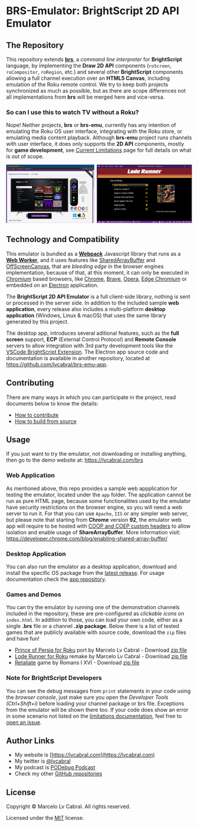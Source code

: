 # BRS-Emulator: BrightScript 2D API Emulator

## The Repository

This repository extends [**brs**](https://github.com/sjbarag/brs), a _command line interpreter_ for **BrightScript** language, by implementing the **Draw 2D API** components (`roScreen`, `roCompositor`, `roRegion`, etc.) and several other **BrightScript** components allowing a full channel execution over an **HTML5 Canvas**, including emulation of the Roku remote control. We try to keep both projects synchronized as much as possible, but as there are scope differences not all implementations from **brs** will be merged here and vice-versa.

### So can I use this to watch TV without a Roku?

Nope! Neither projects, **brs** or **brs-emu**, currently has any intention of emulating the Roku OS user interface, integrating with the Roku store, or emulating media content playback.  Although **brs-emu** project runs channels with user interface, it does only supports the **2D API** components, mostly for **game development**, see [Current Limitations](docs/limitations.md) page for full details on what is out of scope.

<p align="center">
<img alt="Emulator Web and Desktop" src="docs/images/screenshots.png?raw=true"/>
</p>

## Technology and Compatibility

This emulator is bundled as a **[Webpack](https://webpack.js.org/)** Javascript library that runs as a **[Web Worker](https://developer.mozilla.org/en-US/docs/Web/API/Web_Workers_API/Using_web_workers)**, and it uses features like [SharedArrayBuffer](https://developer.mozilla.org/en-US/docs/Web/JavaScript/Reference/Global_Objects/SharedArrayBuffer) and [OffScreenCanvas](https://developer.mozilla.org/en-US/docs/Web/API/OffscreenCanvas), that are _bleeding edge_ in the browser engines implementation, because of that, at this moment, it can only be executed in [Chromium](https://www.chromium.org/Home) based browsers, like [Chrome](https://www.google.com/chrome/), [Brave](https://brave.com/download/), [Opera](https://www.opera.com/), [Edge Chromium](https://www.microsoft.com/en-us/edge) or embedded on an [Electron](https://electronjs.org/) application. 

The **BrightScript 2D API Emulator** is a full client-side library, nothing is sent or processed in the server side. In addition to the included sample **web application**, every release also includes a multi-platform **desktop application** (Windows, Linux & macOS) that uses the same library generated by this project.

The desktop app, introduces several aditional features, such as the **full screen** support, **ECP** (External Control Protocol) and **Remote Console** servers to allow integration with 3rd party development tools like the [VSCode BrightScript Extension](https://marketplace.visualstudio.com/items?itemName=celsoaf.brightscript). The Electron app source code and documentation is available in another repository, located at https://github.com/lvcabral/brs-emu-app.

## Contributing

There are many ways in which you can participate in the project, read documents below to know the details:

* [How to contribute](docs/contributing.md)
* [How to build from source](docs/build-from-source.md)

## Usage

If you just want to try the emulator, not downloading or installing anything, then go to the demo website at: https://lvcabral.com/brs

### Web Application
As mentioned above, this repo provides a sample web appplication for testing the emulator, located under the `app` folder. The application cannot be run as pure HTML page, because some functionalities used by the emulator have security restrictions on the browser engine, so you will need a web server to run it. For that you can use `Apache`, `IIS` or any simpler web server, but please note that starting from **Chrome** version **92**, the emulator web app will require to be hosted with [COOP and COEP custom headers](https://developer.chrome.com/blog/enabling-shared-array-buffer/) to allow isolation and enable usage of **ShareArrayBuffer**. More information visit: https://developer.chrome.com/blog/enabling-shared-array-buffer/

### Desktop Application

You can also run the emulator as a desktop application, download and install the specific OS package from the [latest release](https://github.com/lvcabral/brs-emu/releases). For usage documentation check the [app repository](https://github.com/lvcabral/brs-emu-app).

### Games and Demos

You can try the emulator by running one of the demonstration channels included in the repository, these are pre-configured as _clickable icons_ on `index.html`. In addition to those, you can load your own code, either as a single **.brs** file or a channel **.zip package**. Below there is a list of tested games that are publicly available with source code, download the `zip` files and have fun!

*   [Prince of Persia for Roku](https://github.com/lvcabral/Prince-of-Persia-Roku) port by Marcelo Lv Cabral - Download [zip file](https://github.com/lvcabral/Prince-of-Persia-Roku/releases/download/v0.18.3778/Prince-of-Persia-Roku-018.zip)
*   [Lode Runner for Roku](https://github.com/lvcabral/Lode-Runner-Roku) remake by Marcelo Lv Cabral - Download [zip file](https://github.com/lvcabral/Lode-Runner-Roku/releases/download/v0.18.707/Lode-Runner-Roku-018.zip)
*   [Retaliate](https://github.com/lvcabral/retaliate-roku) game by Romans I XVI - Download [zip file](https://github.com/lvcabral/retaliate-roku/releases/download/v1.7.0-emu/retaliate-brs-emu.zip)

### Note for BrightScript Developers

You can see the debug messages from `print` statements in your code using the _browser console_, just make sure you open the _Developer Tools (Ctrl+Shift+i)_ before loading your channel package or brs file. Exceptions from the emulator will be shown there too. If your code does show an error in some scenario not listed on the [limitations documentation](docs/limitations.md), feel free to [open an issue](https://github.com/lvcabral/brs-emu/issues).

## Author Links
- My website is [https://lvcabral.com](https://lvcabral.com)
- My twitter is [@lvcabral](https://twitter.com/lvcabral)
- My podcast is [PODebug Podcast](http://podebug.com)
- Check my other [GitHub repositories ](https://github.com/lvcabral)

## License

Copyright © Marcelo Lv Cabral. All rights reserved.

Licensed under the [MIT](LICENSE) license.
